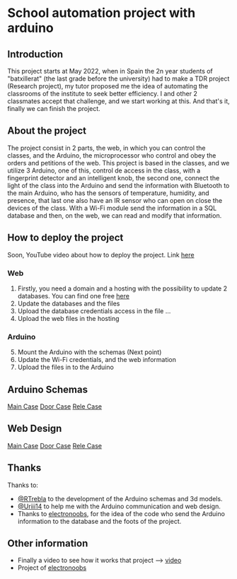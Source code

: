 # School automation project with arduino
## Introduction
This project starts at May 2022, when in Spain the 2n year students of "batxillerat" (the last grade before the university) had to make a TDR project (Research project), my tutor proposed me the idea of automating the classrooms of the institute to seek better efficiency. I and other 2 classmates accept that challenge, and we start working at this. And that's it, finally we can finish the project.
## About the project
The project consist in 2 parts, the web, in which you can control the classes, and the Arduino, the microprocessor who control and obey the orders and petitions of the web. This project is based in the classes, and we utilize 3 Arduino, one of this, control de access in the class, with a fingerprint detector and an intelligent knob, the second one, connect the light of the class into the Arduino and send the information with Bluetooth to the main Arduino, who has the sensors of temperature, humidity, and presence, that last one also have an IR sensor who can open on close the devices of the class. With a Wi-Fi module send the information in a SQL database and then, on the web, we can read and modify that information.
## How to deploy the project
Soon, YouTube video about how to deploy the project. 
Link [here](www.youtube.com)
### Web
1. Firstly, you need a domain and a hosting with the possibility to update 2 databases. You can find one free [here](https://es.000webhost.com/)
2. Update the databases and the files
3. Upload the database credentials access in the file ...
4. Upload the web files in the hosting
### Arduino   
5. Mount the Arduino with the schemas (Next point)
6. Update the Wi-Fi credentials, and the web information
7. Upload the files in to the Arduino
## Arduino Schemas
[Main Case]()
[Door Case]()
[Rele Case]()
## Web Design
[Main Case]()
[Door Case]()
[Rele Case]()
## Thanks
Thanks to:
- [@RTrebla]() to the development of the Arduino schemas and 3d models.
- [@Uriii14]() to help me with the Arduino communication and web design.
- Thanks to [electronoobs](www.electronoobs.com ), for the idea of the code who send the Arduino information to the database and the foots of the project.
## Other information
- Finally a video to see how it works that project --> [video]()
- Project of [electronoobs](https://electronoobs.com/eng_arduino_tut101.php)